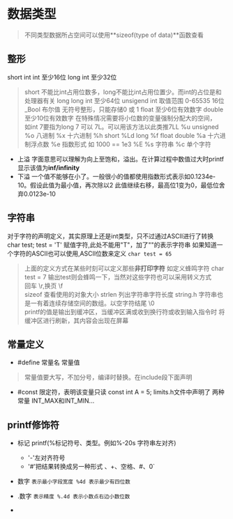 # 数据类型
> 不同类型数据所占空间可以使用**sizeof(type of data)**函数查看
## 整形
short int
int 至少16位
long int  至少32位
> short 不能比int占用位数多，long不能比int占用位置少。而int的占位是和处理器有关
long long int 至少64位
unsigend int 取值范围  0-65535   16位
_Bool 布尔值  无符号整形，只能存储0 或 1
float  至少6位有效数字
double 至少10位有效数字
在特殊情况需要将小位数的变量强制分配大的空间，<br>如int 7要指为long 7 可以 7L。可以用该方法以此类推7LL
%u    unsigned
%o    八进制
%x    十六进制
%h    short
%Ld   long
%f    float double
%a    十六进制浮点数
%e    指数形式 如 1000 == 1e3
%E
%s    字符串
%c    单个字符

- 上溢
字面意思可以理解为向上至饱和，溢出。在计算过程中数值过大时printf显示该值为**inf/infinity**
- 下溢
一个值不能够在小了。一般很小的值都使用指数形式表示如0.1234e-10。假设此值为最小值，再次除以2 此值继续右移，最高位1变为0，最低位舍弃0.0123e-10

## 字符串
对于字符的声明定义，其实原理上还是int类型，只不过通过ASCII进行了转换
char test;
test = 'T' 赋值字符,此处不能用"T"，加了""的表示字符串
如果知道一个字符的ASCII也可以使用,ASCII位数来定义
`char test = 65`
> 上面的定义方式在某些时刻可以定义那些**非打印字符**
如定义蜂鸣字符 char test = 7 输出test则会蜂鸣一下，当然对这些字符也可以采用转义方式<br>
回车 \r,换页 \f<br>
sizeof 查看使用的对象大小
strlen 列出字符串字符长度 string.h
字符串也是一有着连续存储空间的数组。以空字符结尾 \0<br>
printf的值是输出到缓冲区，当缓冲区满或收到换行符或收到输入指令时 将缓冲区进行刷新，其内容会出现在屏幕<br>

## 常量定义
- \#define 常量名 常量值
> 常量值要大写，不加分号，编译时替换。在include段下面声明
- \#const 限定符，表明该变量只读
const int A = 5;
limits.h文件中声明了 两种常量 INT_MAX和INT_MIN...

## printf修饰符
- 标记 printf(%标记符号、类型。例如%-20s 字符串左对齐)
  - '-'左对齐符号
  - '#'把结果转换成另一种形式
、+、空格、#、0`

- 数字
`表示最小字段宽度 %4d 表示最少有四位数`
- .数字
`表示精度 %.4d 表示小数点右边小数位数`
- 
